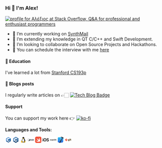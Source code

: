### Hi 👋 I'm Alex!
<a href="https://stackoverflow.com/users/9865808/%d0%90%ce%bb%ce%ad%ce%be%ce%b9%ce%bf%cf%82"><img src="https://stackoverflow.com/users/flair/9865808.png" width="208" height="58" alt="profile for Аλέξιος at Stack Overflow, Q&amp;A for professional and enthusiast programmers" title="profile for Аλέξιος at Stack Overflow, Q&amp;A for professional and enthusiast programmers"></a>
- 🔭 I’m currently working on [SynthMail](https://github.com/alimovlex/SynthMail) 
- 🌱 I’m extending my knowledge in QT C/C++ and Swift Development.
- 👯 I’m looking to collaborate on Open Source Projects and Hackathons.
- 💬 You can schedule the interview with me [here](https://calendly.com/alimovlex/interview)
#### 📄 Education 
I've learned a lot from [Stanford CS193p](https://github.com/duliodenis/cs193p-Fall-2017)

#### 📝 Blogs posts
I regularly write articles on 👉🏻 [![Tech Blog Badge](http://img.shields.io/badge/-Tech%20blog-black?style=flat-square&logo=blogger&logoColor=white&link=https://lena-chamna.netlify.app/)](https://alimovlex.medium.com/)
#### Support
You can support my work here 👉 [![ko-fi](https://ko-fi.com/img/githubbutton_sm.svg)](https://ko-fi.com/A0A4K4L5R)

**Languages and Tools:**  

<code><img height="20" src="https://raw.githubusercontent.com/github/explore/80688e429a7d4ef2fca1e82350fe8e3517d3494d/topics/c/c.png"></code>
<code><img height="20" src="https://raw.githubusercontent.com/github/explore/80688e429a7d4ef2fca1e82350fe8e3517d3494d/topics/cpp/cpp.png"></code>
<code><img height="20" src="https://raw.githubusercontent.com/github/explore/80688e429a7d4ef2fca1e82350fe8e3517d3494d/topics/linux/linux.png"></code>
<code><img height="20" src="https://raw.githubusercontent.com/github/explore/80688e429a7d4ef2fca1e82350fe8e3517d3494d/topics/bash/bash.png"></code>
<code><img height="20" src="https://raw.githubusercontent.com/github/explore/80688e429a7d4ef2fca1e82350fe8e3517d3494d/topics/swift/swift.png"></code>
<code><img height="20" src="https://raw.githubusercontent.com/github/explore/80688e429a7d4ef2fca1e82350fe8e3517d3494d/topics/ios/ios.png"></code>
<code><img height="20" src="https://raw.githubusercontent.com/github/explore/80688e429a7d4ef2fca1e82350fe8e3517d3494d/topics/macos/macos.png"></code>
<code><img height="20" src="https://raw.githubusercontent.com/github/explore/80688e429a7d4ef2fca1e82350fe8e3517d3494d/topics/xcode/xcode.png"></code>
<code><img height="20" src="https://raw.githubusercontent.com/github/explore/80688e429a7d4ef2fca1e82350fe8e3517d3494d/topics/git/git.png"></code>
